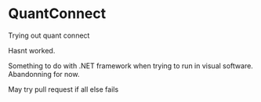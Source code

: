 # QuantConnect
Trying out quant connect

Hasnt worked.

Something to do with .NET framework when trying to run in visual software.
Abandonning for now.

May try pull request if all else fails
